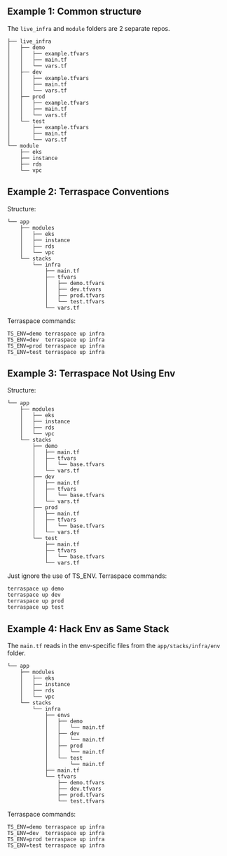 ## Example 1: Common structure

The `live_infra` and `module` folders are 2 separate repos.

    ├── live_infra
    │   ├── demo
    │   │   ├── example.tfvars
    │   │   ├── main.tf
    │   │   └── vars.tf
    │   ├── dev
    │   │   ├── example.tfvars
    │   │   ├── main.tf
    │   │   └── vars.tf
    │   ├── prod
    │   │   ├── example.tfvars
    │   │   ├── main.tf
    │   │   └── vars.tf
    │   └── test
    │       ├── example.tfvars
    │       ├── main.tf
    │       └── vars.tf
    └── module
        ├── eks
        ├── instance
        ├── rds
        └── vpc


## Example 2: Terraspace Conventions

Structure:

    └── app
        ├── modules
        │   ├── eks
        │   ├── instance
        │   ├── rds
        │   └── vpc
        └── stacks
            └── infra
                ├── main.tf
                ├── tfvars
                │   ├── demo.tfvars
                │   ├── dev.tfvars
                │   ├── prod.tfvars
                │   └── test.tfvars
                └── vars.tf

Terraspace commands:

    TS_ENV=demo terraspace up infra
    TS_ENV=dev  terraspace up infra
    TS_ENV=prod terraspace up infra
    TS_ENV=test terraspace up infra

## Example 3: Terraspace Not Using Env

Structure:

    └── app
        ├── modules
        │   ├── eks
        │   ├── instance
        │   ├── rds
        │   └── vpc
        └── stacks
            ├── demo
            │   ├── main.tf
            │   ├── tfvars
            │   │   └── base.tfvars
            │   └── vars.tf
            ├── dev
            │   ├── main.tf
            │   ├── tfvars
            │   │   └── base.tfvars
            │   └── vars.tf
            ├── prod
            │   ├── main.tf
            │   ├── tfvars
            │   │   └── base.tfvars
            │   └── vars.tf
            └── test
                ├── main.tf
                ├── tfvars
                │   └── base.tfvars
                └── vars.tf

Just ignore the use of TS_ENV. Terraspace commands:

    terraspace up demo
    terraspace up dev
    terraspace up prod
    terraspace up test


## Example 4: Hack Env as Same Stack

The `main.tf` reads in the env-specific files from the `app/stacks/infra/env` folder.

    └── app
        ├── modules
        │   ├── eks
        │   ├── instance
        │   ├── rds
        │   └── vpc
        └── stacks
            └── infra
                ├── envs
                │   ├── demo
                │   │   └── main.tf
                │   ├── dev
                │   │   └── main.tf
                │   ├── prod
                │   │   └── main.tf
                │   └── test
                │       └── main.tf
                ├── main.tf
                └── tfvars
                    ├── demo.tfvars
                    ├── dev.tfvars
                    ├── prod.tfvars
                    └── test.tfvars

Terraspace commands:

    TS_ENV=demo terraspace up infra
    TS_ENV=dev  terraspace up infra
    TS_ENV=prod terraspace up infra
    TS_ENV=test terraspace up infra
